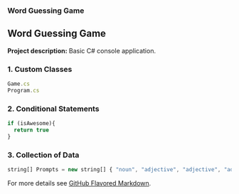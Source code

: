### Word Guessing Game

## Word Guessing Game

**Project description:** Basic C# console application.

### 1. Custom Classes

```javascript
Game.cs
Program.cs
```

### 2. Conditional Statements

```javascript
if (isAwesome){
  return true
}
```

### 3. Collection of Data

```javascript
string[] Prompts = new string[] { "noun", "adjective", "adjective", "adjective", "occupation", "occupation", "occupation", "adjective", "noun", "noun" };
```

For more details see [GitHub Flavored Markdown](https://guides.github.com/features/mastering-markdown/).
